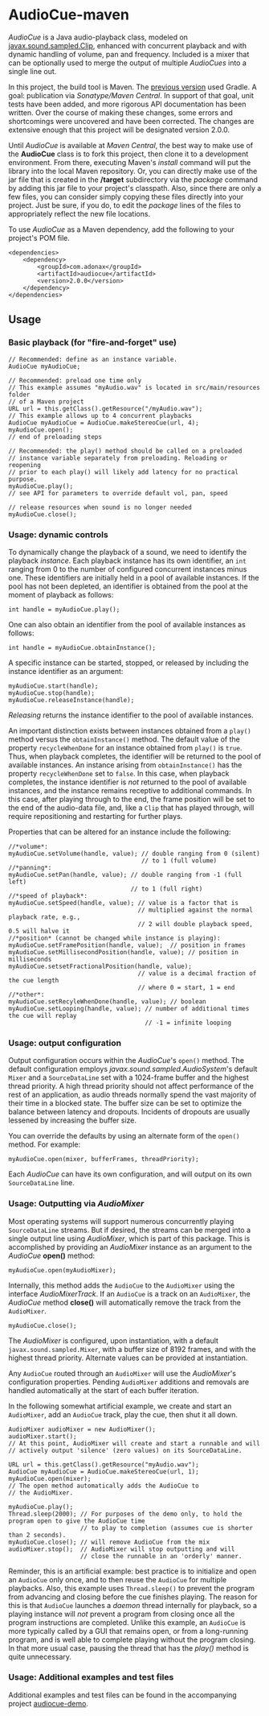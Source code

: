 # AudioCue-maven
*AudioCue* is a Java audio-playback class, modeled on 
[javax.sound.sampled.Clip](https://docs.oracle.com/en/java/javase/17/docs/api/java.desktop/javax/sound/sampled/Clip.html), 
enhanced with concurrent playback and with dynamic handling of volume, pan and frequency. Included is a mixer
that can be optionally used to merge the output of multiple *AudioCues* into a single line out.

In this project, the build tool is Maven. The [previous version](https://github.com/philfrei/AudioCue) used Gradle. 
A goal: publication via *Sonatype/Maven Central*. In support of that goal, unit tests have been added, 
and more rigorous API documentation has been written. Over the course of making these changes, some errors 
and shortcomings were uncovered and have been corrected. The changes are extensive enough that this project 
will be designated version 2.0.0.

Until *AudioCue* is available at *Maven Central*, the best way to make use of the **AudioCue** class is 
to fork this project, then clone it to a development environment. From there, executing Maven's 
*install* command will put the library into the local Maven repository. Or, you can directly make 
use of the jar file that is created in the **/target** subdirectory via the *package* command by adding 
this jar file to your project's classpath. Also, since there are only a few files, you can consider 
simply copying these files directly into your project. Just be sure, if you do, to edit the *package* 
lines of the files to appropriately reflect the new file locations.

To use *AudioCue* as a Maven dependency, add the following to your project's POM file.

    <dependencies>  
        <dependency>
            <groupId>com.adonax</groupId>
            <artifactId>audiocue</artifactId>
            <version>2.0.0</version>
        </dependency>
    </dependencies>

## Usage
### Basic playback (for "fire-and-forget" use)

    // Recommended: define as an instance variable.
    AudioCue myAudioCue; 

    // Recommended: preload one time only
    // This example assumes "myAudio.wav" is located in src/main/resources folder
    // of a Maven project    
    URL url = this.getClass().getResource("/myAudio.wav");
    // This example allows up to 4 concurrent playbacks
    AudioCue myAudioCue = AudioCue.makeStereoCue(url, 4); 
    myAudioCue.open();
    // end of preloading steps

    // Recommended: the play() method should be called on a preloaded 
    // instance variable separately from preloading. Reloading or reopening 
    // prior to each play() will likely add latency for no practical purpose.
    myAudioCue.play();  
    // see API for parameters to override default vol, pan, speed 

    // release resources when sound is no longer needed
    myAudioCue.close();

### Usage: dynamic controls

To dynamically change the playback of a sound, we need to identify
the playback *instance*. Each playback instance has its own identifier,
an `int` ranging from 0 to the number of configured concurrent instances minus one.
These identifiers are initially held in a pool of available instances. 
If the pool has not been depleted, an identifier is obtained from the pool 
at the moment of playback as follows:

    int handle = myAudioCue.play(); 

One can also obtain an identifier from the pool of available instances as follows:

    int handle = myAudioCue.obtainInstance(); 

A specific instance can be started, stopped, or released by including the 
instance identifier as an argument:

    myAudioCue.start(handle);
    myAudioCue.stop(handle);
    myAudioCue.releaseInstance(handle);

*Releasing* returns the instance identifier to the pool of available instances.
  
An important distinction exists between instances obtained from a 
`play()` method versus the `obtainInstance()` method.
The default value of the property `recycleWhenDone` for an instance 
obtained from `play()` is `true`. Thus, when playback completes, the
identifier will be returned to the pool of available instances.
An instance arising from `obtainInstance()` has the property `recycleWhenDone`
set to `false`. In this case, when playback completes, the instance identifier
is *not* returned to the pool of available instances, and the instance remains 
receptive to additional commands. In this case, after playing through to the
end, the frame position will be set to the end of the audio-data file, and,
like a `Clip` that has played through, will require repositioning and restarting
for further plays.

Properties that can be altered for an instance include the following:

    //*volume*: 
    myAudioCue.setVolume(handle, value); // double ranging from 0 (silent)
                                         // to 1 (full volume)
    //*panning*: 
    myAudioCue.setPan(handle, value); // double ranging from -1 (full left)
                                      // to 1 (full right)
    //*speed of playback*: 
    myAudioCue.setSpeed(handle, value); // value is a factor that is  
                                        // multiplied against the normal playback rate, e.g.,
                                        // 2 will double playback speed, 0.5 will halve it 
    //*position* (cannot be changed while instance is playing):
    myAudioCue.setFramePosition(handle, value);  // position in frames
    myAudioCue.setMillisecondPosition(handle, value); // position in milliseconds
    myAudioCue.setsetFractionalPosition(handle, value); 
                                        // value is a decimal fraction of the cue length
                                        // where 0 = start, 1 = end
    //*other*:                                                
    myAudioCue.setRecyleWhenDone(handle, value); // boolean
    myAudioCue.setLooping(handle, value); // number of additional times the cue will replay
                                          // -1 = infinite looping

### Usage: output configuration

Output configuration occurs within the *AudioCue*'s `open()` method. The 
default configuration employs *javax.sound.sampled.AudioSystem*'s default
`Mixer` and a `SourceDataLine` set with a 1024-frame buffer and the highest
thread priority. A high thread priority should not affect performance of 
the rest of an application, as audio threads normally spend the vast majority 
of their time in a blocked state. The buffer size can be set to 
optimize the balance between latency and dropouts. Incidents of dropouts 
are usually lessened by increasing the buffer size.

You can override the defaults by using an alternate form of the `open()` method. For example:

    myAudioCue.open(mixer, bufferFrames, threadPriority);

Each *AudioCue* can have its own configuration, and will output on its own `SourceDataLine` line.  

### Usage: Outputting via *AudioMixer*
Most operating systems will support numerous concurrently playing `SourceDataLine` 
streams. But if desired, the streams can be merged into a single output line using 
*AudioMixer*, which is part of this package. This is accomplished by providing an 
*AudioMixer* instance as an argument to the *AudioCue* **open()** method: 

    myAudioCue.open(myAudioMixer);
    
Internally, this method adds the `AudioCue` to the `AudioMixer` using the interface 
*AudioMixerTrack*. If an `AudioCue` is a track on an `AudioMixer`, the *AudioCue* 
method **close()** will automatically remove the track from the `AudioMixer`.

    myAudioCue.close();

The *AudioMixer* is configured, upon instantiation, with a default 
`javax.sound.sampled.Mixer`, with a buffer size of 8192 frames, and 
with the highest thread priority. Alternate values can be provided 
at instantiation.

Any `AudioCue` routed through an `AudioMixer` will use the 
*AudioMixer*'s configuration properties. Pending `AudioMixer`
additions and removals are handled automatically at the start of 
each buffer iteration.

In the following somewhat artificial example, we create and start an 
`AudioMixer`, add an `AudioCue` track, play the cue, then shut it all down.

    AudioMixer audioMixer = new AudioMixer();
    audioMixer.start();
    // At this point, AudioMixer will create and start a runnable and will
    // actively output 'silence' (zero values) on its SourceDataLine. 
    
    URL url = this.getClass().getResource("myAudio.wav");
    AudioCue myAudioCue = AudioCue.makeStereoCue(url, 1); 
    myAudioCue.open(mixer); 
    // The open method automatically adds the AudioCue to
    // the AudioMixer.
    
    myAudioCue.play();
    Thread.sleep(2000); // For purposes of the demo only, to hold the program open to give the AudioCue time
                        // to play to completion (assumes cue is shorter than 2 seconds).
    myAudioCue.close(); // will remove AudioCue from the mix                    
    audioMixer.stop();  // AudioMixer will stop outputting and will
                        // close the runnable in an 'orderly' manner.

Reminder, this is an artificial example: best practice is to initialize and 
open an `AudioCue` only once, and to then reuse the `AudioCue` for multiple playbacks.
Also, this example uses `Thread.sleep()` to prevent the program from advancing and 
closing before the cue finishes playing. The reason for this is that `AudioCue` launches
a *daemon* thread internally for playback, so a playing instance will *not* prevent a 
program from closing once all the program instructions are completed. Unlike this example, 
an `AudioCue` is more typically called by a GUI that remains open, or from a long-running
program, and is well able to complete playing without the program closing. In that more 
usual case, pausing the thread that has the *play()* method is quite unnecessary.  

### Usage: Additional examples and test files
Additional examples and test files can be found in the accompanying project 
[audiocue-demo](https://github.com/philfrei/audiocue-demo).
